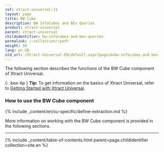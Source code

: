 ```yaml
---
ref: xtract-universal-11
layout: page
title: BW Cube
description: BW InfoCubes and BEx Queries
product: xtract-universal
parent: xtract-universal
childidentifier: bw-infocubes-and-bex-queries
permalink: /:collection/:path
weight: 50
lang: en_GB
old_url: /Xtract-Universal-EN/default.aspx?pageid=bw-infocubes-and-bex-queries
---
```


The following section describes the functions of the BW Cube component of Xtract Universal. <br>

{: .box-tip }
**Tip:** To get information on the basics of Xtract Universal, refer to [Getting Started with Xtract Universal](./getting-started). <br>

### How to use the BW Cube component
{% include _content/en/xu-specific/define-extraction.md %}

More information on working with the BW Cube component is provided in the following sections.

---

{% include _content/table-of-contents.html parent=page.childidentifier collection=site.en %}